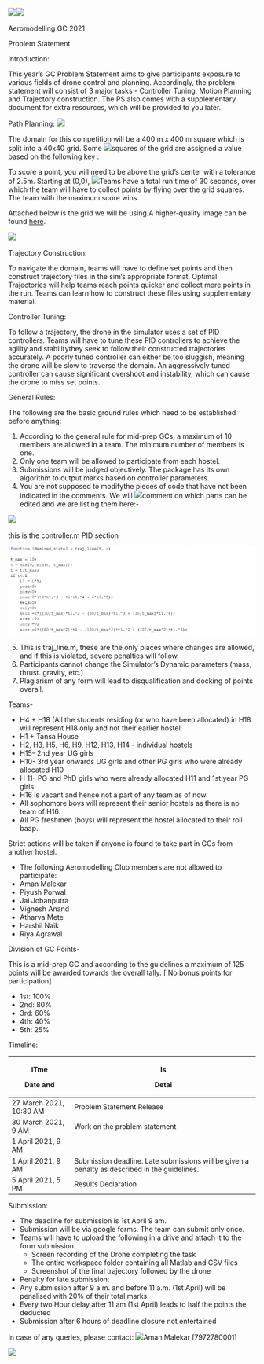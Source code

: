 ﻿![](Aspose.Words.8b9358e1-8bae-41b3-a854-82b21b7030e6.001.png)![](Aspose.Words.8b9358e1-8bae-41b3-a854-82b21b7030e6.002.png)

Aeromodelling GC 2021

Problem Statement

Introduction:

This year’s GC Problem Statement aims to give participants exposure to various fields of drone control and planning. Accordingly, the problem statement will consist of 3 major tasks - Controller Tuning, Motion Planning and Trajectory construction. The PS also comes with a supplementary document for extra resources, which will be provided to you later.

Path Planning: ![](Aspose.Words.8b9358e1-8bae-41b3-a854-82b21b7030e6.003.png)

The domain for this competition will be a 400 m x 400 m square which is split into a 40x40 grid. Some ![](Aspose.Words.8b9358e1-8bae-41b3-a854-82b21b7030e6.004.png)squares of the grid are assigned a value based on the following key :

To score a point, you will need to be above the grid’s center with a tolerance of 2.5m. Starting at (0,0), ![](Aspose.Words.8b9358e1-8bae-41b3-a854-82b21b7030e6.005.png)Teams have a total run time of 30 seconds, over which the team will have to collect points by flying over the grid squares. The team with the maximum score wins.

Attached below is the grid we will be using.A higher-quality image can be found [here](https://drive.google.com/file/d/11Hzk64UPHZFR-3z71hd3HYkumrHc5HY2/view?usp=sharing).

![](Aspose.Words.8b9358e1-8bae-41b3-a854-82b21b7030e6.006.png)

Trajectory Construction:

To navigate the domain, teams will have to define set points and then construct trajectory files in the sim’s appropriate format. Optimal Trajectories will help teams reach points quicker and collect more points in the run. Teams can learn how to construct these files using supplementary material.

Controller Tuning:

To follow a trajectory, the drone in the simulator uses a set of PID controllers. Teams will have to tune these PID controllers to achieve the agility and stabilitythey seek to follow their constructed trajectories accurately. A poorly tuned controller can either be too sluggish, meaning the drone will be slow to traverse the domain. An aggressively tuned controller can cause significant overshoot and instability, which can cause the drone to miss set points.

General Rules:

The following are the basic ground rules which need to be established before anything:

1) According to the general rule for mid-prep GCs, a maximum of 10 members are allowed in a team. The minimum number of members is one.
1) Only one team will be allowed to participate from each hostel.
1) Submissions will be judged objectively. The package has its own algorithm to output marks based on controller parameters.
1) You are not supposed to modifythe pieces of code that have not been indicated in the comments. We will ![](Aspose.Words.8b9358e1-8bae-41b3-a854-82b21b7030e6.007.png)comment on which parts can be edited and we are listing them here:-

![](Aspose.Words.8b9358e1-8bae-41b3-a854-82b21b7030e6.008.png)

this is the controller.m PID section

![](Aspose.Words.8b9358e1-8bae-41b3-a854-82b21b7030e6.009.jpeg)

5) This is traj\_line.m, these are the only places where changes are allowed, and if this is violated, severe penalties will follow.
5) Participants cannot change the Simulator’s Dynamic parameters (mass, thrust. gravity, etc.)
5) Plagiarism of any form will lead to disqualification and docking of points overall.

Teams-

- H4 + H18 (All the students residing (or who have been allocated) in H18 will represent H18 only and not their earlier hostel.
- H1 + Tansa House
- H2, H3, H5, H6, H9, H12, H13, H14 - individual hostels
- H15- 2nd year UG girls
- H10- 3rd year onwards UG girls and other PG girls who were already allocated H10
- H 11- PG and PhD girls who were already allocated H11 and 1st year PG girls
- H16 is vacant and hence not a part of any team as of now.
- All sophomore boys will represent their senior hostels as there is no team of H16.
- All PG freshmen (boys) will represent the hostel allocated to their roll baap.

Strict actions will be taken if anyone is found to take part in GCs from another hostel.

- The following Aeromodelling Club members are not allowed to participate:
- Aman Malekar
- Piyush Porwal
- Jai Jobanputra
- Vignesh Anand
- Atharva Mete
- Harshil Naik
- Riya Agrawal

Division of GC Points-

This is a mid-prep GC and according to the guidelines a maximum of 125 points will be awarded towards the overall tally. [ No bonus points for participation]

- 1st: 100%
- 2nd: 80%
- 3rd: 60%
- 4th: 40%
- 5th: 25%

Timeline:



|<p>iTme</p><p>Date and </p>|<p>ls</p><p>Detai</p>|
| - | - |
|27 March 2021, 10:30 AM|Problem Statement Release|
|30 March 2021, 9 AM|Work on the problem statement|
|1 April 2021, 9 AM||
|1 April 2021, 9 AM|Submission deadline. Late submissions will be given a penalty as described in the guidelines.|
|5 April 2021, 5 PM|Results Declaration|
Submission:

- The deadline for submission is 1st April 9 am.
- Submission will be via google forms. The team can submit only once.
- Teams will have to upload the following in a drive and attach it to the form submission.
  - Screen recording of the Drone completing the task
  - The entire workspace folder containing all Matlab and CSV files
  - Screenshot of the final trajectory followed by the drone
- Penalty for late submission:
- Any submission after 9 a.m. and before 11 a.m. (1st April) will be penalised with 20% of their total marks.
- Every two Hour delay after 11 am (1st April) leads to half the points the deducted
- Submission after 6 hours of deadline closure not entertained

In case of any queries, please contact: ![](Aspose.Words.8b9358e1-8bae-41b3-a854-82b21b7030e6.010.png)Aman Malekar [7972780001]

![](Aspose.Words.8b9358e1-8bae-41b3-a854-82b21b7030e6.011.png)
